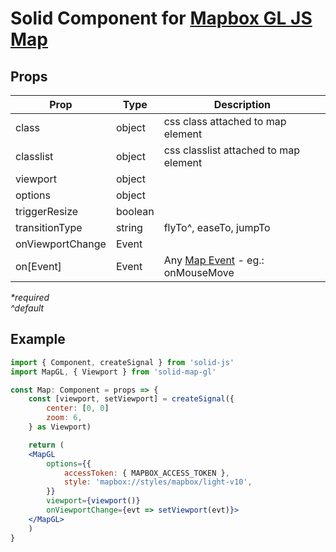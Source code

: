 # Solid Component for [Mapbox GL JS Map](https://docs.mapbox.com/mapbox-gl-js/api/map/#map-parameters)

## Props

| Prop             | Type    | Description                           |
| ---------------- | ------- | ------------------------------------- |
| class            | object  | css class attached to map element     |
| classlist        | object  | css classlist attached to map element |
| viewport         | object  |                                       |
| options          | object  |                                       |
| triggerResize    | boolean |                                       |
| transitionType   | string  | flyTo^, easeTo, jumpTo                |
| onViewportChange | Event   |                                       |
| on[Event]        | Event   |  Any [Map Event](https://docs.mapbox.com/mapbox-gl-js/api/map/#map-events) - eg.: onMouseMove                                   |

_\*required_<br>
_\^default_

## Example

```jsx
import { Component, createSignal } from 'solid-js'
import MapGL, { Viewport } from 'solid-map-gl'

const Map: Component = props => {
    const [viewport, setViewport] = createSignal({
        center: [0, 0]
        zoom: 6,
    } as Viewport)

    return (
    <MapGL
        options={{
            accessToken: { MAPBOX_ACCESS_TOKEN },
            style: 'mapbox://styles/mapbox/light-v10',
        }}
        viewport={viewport()}
        onViewportChange={evt => setViewport(evt)}>
    </MapGL>
    )
}
```
